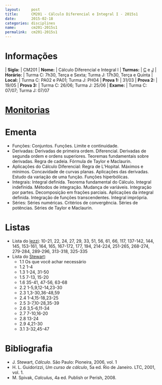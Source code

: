 ```yaml
---
layout:     post
title:      CM201 - Cálculo Diferencial e Integral I - 2015s1
date:       2015-02-18
categories: disciplines
name:       cm201-2015s1
permalink:  cm201-2015s1
---
```


# Informações

  | **Sigla:**   | CM201
  | **Nome:**    | Cálculo Diferencial e Integral I
  | **Turmas:**  | [C](/disciplinas/2015s1-cm201/cm201-C.pdf) e [J](/disciplinas/2015s1-cm201/cm201-J.pdf)
  | **Horário:** | Turma C: 7h30, Terça e Sexta; Turma J: 17h30, Terça e Quinta
  | **Local:**   | Turma C: PA02 e PA01; Turma J: PH04
  | **Prova 1:** | 31/03
  | **Prova 2:** | 19/05
  | **Prova 3:** | Turma C: 26/06; Turma J: 25/06
  | **Exame:**   | Turma C: 07/07; Turma J: 07/07

# [Monitorias](/assets/monitorias2015.pdf)

# Ementa

  - Funções: Conjuntos. Funções.  Limite e continuidade.
  - Derivadas: Derivadas de primeira ordem.  Diferencial.  Derivadas de segunda
    ordem e ordens superiores.  Teoremas fundamentais sobre derivadas.  Regra de
    cadeia.  Fórmula de Taylor e Maclaurin.
  - Aplicações do Cálculo Diferencial: Regra de L’Hopital.  Máximos e mínimos.
    Concavidade de curvas planas.  Aplicações das derivadas.  Estudo da variação
    de uma função.  Funções hiperbólicas.
  - Integrais: Integral definida.  Teorema fundamental do Cálculo.  Integral
    indefinida.  Métodos de integração.  Mudança de variáveis.  Integração por
    partes.  Decomposição em frações parciais.  Aplicações da integral definida.
    Integração de funções transcendentes.  Integral imprópria.
  - Séries: Séries numéricas.  Critérios de convergência.  Séries de potências.
    Séries de Taylor e Maclaurin.

# Listas

  - Lista do [Iezzi](/disciplinas/2015s1-cm201/lista-iezzi.pdf):
    10-21, 22, 24, 27, 29, 33, 51, 56, 61, 66, 117, 137-142, 144, 145, 153-161,
    164, 165, 167-172, 177, 194, 214-224, 251-265, 268-274, 279-284, 289-296,
    313-318, 325-335
  - Lista do [Stewart](/disciplinas/2015s1-cm201/lista-stewart.pdf):
    - 1.1 Os que você achar necessário
    - 1.2 1-4
    - 1.3 1-24, 31-50
    - 1.5 7-13, 15-20
    - 1.6 35-41, 47-56, 63-68
    - 2.2 1-5,9,12-14,23-30
    - 2.3 1,3-30,36-48,59
    - 2.4 1-4,15-18,23-25
    - 2.5 3-7,10-28,35-39
    - 2.6 3,5-6,11-34
    - 2.7 7-10,16-20
    - 2.8 13-24
    - 2.9 4,21-30
    - 3.1 3-32,45-47

# Bibliografia

  - J. Stewart, _Cálculo_. São Paulo: Pioneira, 2006, vol. 1
  - H. L. Guidorizzi, _Um curso de cálculo_, 5a ed. Rio de Janeiro. LTC, 2001,
    vol. 1.
  - M. Spivak, _Calculus_, 4a ed. Publish or Perish, 2008.
